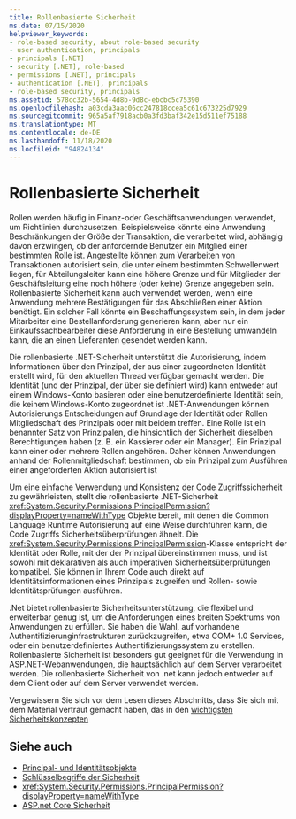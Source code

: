 ```yaml
---
title: Rollenbasierte Sicherheit
ms.date: 07/15/2020
helpviewer_keywords:
- role-based security, about role-based security
- user authentication, principals
- principals [.NET]
- security [.NET], role-based
- permissions [.NET], principals
- authentication [.NET], principals
- role-based security, principals
ms.assetid: 578cc32b-5654-4d8b-9d8c-ebcbc5c75390
ms.openlocfilehash: a03cda3aac06cc247818ccea5c61c673225d7929
ms.sourcegitcommit: 965a5af7918acb0a3fd3baf342e15d511ef75188
ms.translationtype: MT
ms.contentlocale: de-DE
ms.lasthandoff: 11/18/2020
ms.locfileid: "94824134"
---
```

# <a name="role-based-security"></a>Rollenbasierte Sicherheit

Rollen werden häufig in Finanz-oder Geschäftsanwendungen verwendet, um Richtlinien durchzusetzen. Beispielsweise könnte eine Anwendung Beschränkungen der Größe der Transaktion, die verarbeitet wird, abhängig davon erzwingen, ob der anfordernde Benutzer ein Mitglied einer bestimmten Rolle ist. Angestellte können zum Verarbeiten von Transaktionen autorisiert sein, die unter einem bestimmten Schwellenwert liegen, für Abteilungsleiter kann eine höhere Grenze und für Mitglieder der Geschäftsleitung eine noch höhere (oder keine) Grenze angegeben sein. Rollenbasierte Sicherheit kann auch verwendet werden, wenn eine Anwendung mehrere Bestätigungen für das Abschließen einer Aktion benötigt. Ein solcher Fall könnte ein Beschaffungssystem sein, in dem jeder Mitarbeiter eine Bestellanforderung generieren kann, aber nur ein Einkaufssachbearbeiter diese Anforderung in eine Bestellung umwandeln kann, die an einen Lieferanten gesendet werden kann.  
  
 Die rollenbasierte .NET-Sicherheit unterstützt die Autorisierung, indem Informationen über den Prinzipal, der aus einer zugeordneten Identität erstellt wird, für den aktuellen Thread verfügbar gemacht werden. Die Identität (und der Prinzipal, der über sie definiert wird) kann entweder auf einem Windows-Konto basieren oder eine benutzerdefinierte Identität sein, die keinem Windows-Konto zugeordnet ist .NET-Anwendungen können Autorisierungs Entscheidungen auf Grundlage der Identität oder Rollen Mitgliedschaft des Prinzipals oder mit beidem treffen. Eine Rolle ist ein benannter Satz von Prinzipalen, die hinsichtlich der Sicherheit dieselben Berechtigungen haben (z. B. ein Kassierer oder ein Manager). Ein Prinzipal kann einer oder mehrere Rollen angehören. Daher können Anwendungen anhand der Rollenmitgliedschaft bestimmen, ob ein Prinzipal zum Ausführen einer angeforderten Aktion autorisiert ist  
  
 Um eine einfache Verwendung und Konsistenz der Code Zugriffssicherheit zu gewährleisten, stellt die rollenbasierte .NET-Sicherheit <xref:System.Security.Permissions.PrincipalPermission?displayProperty=nameWithType> Objekte bereit, mit denen die Common Language Runtime Autorisierung auf eine Weise durchführen kann, die Code Zugriffs Sicherheitsüberprüfungen ähnelt. Die <xref:System.Security.Permissions.PrincipalPermission>-Klasse entspricht der Identität oder Rolle, mit der der Prinzipal übereinstimmen muss, und ist sowohl mit deklarativen als auch imperativen Sicherheitsüberprüfungen kompatibel. Sie können in Ihrem Code auch direkt auf Identitätsinformationen eines Prinzipals zugreifen und Rollen- sowie Identitätsprüfungen ausführen.  
  
 .Net bietet rollenbasierte Sicherheitsunterstützung, die flexibel und erweiterbar genug ist, um die Anforderungen eines breiten Spektrums von Anwendungen zu erfüllen. Sie haben die Wahl, auf vorhandene Authentifizierunginfrastrukturen zurückzugreifen, etwa COM+ 1.0 Services, oder ein benutzerdefiniertes Authentifizierungssystem zu erstellen. Rollenbasierte Sicherheit ist besonders gut geeignet für die Verwendung in ASP.NET-Webanwendungen, die hauptsächlich auf dem Server verarbeitet werden. Die rollenbasierte Sicherheit von .net kann jedoch entweder auf dem Client oder auf dem Server verwendet werden.  
  
 Vergewissern Sie sich vor dem Lesen dieses Abschnitts, dass Sie sich mit dem Material vertraut gemacht haben, das in den [wichtigsten Sicherheitskonzepten](key-security-concepts.md)  
  
## <a name="see-also"></a>Siehe auch
  
- [Principal- und Identitätsobjekte](principal-and-identity-objects.md)
- [Schlüsselbegriffe der Sicherheit](key-security-concepts.md)
- <xref:System.Security.Permissions.PrincipalPermission?displayProperty=nameWithType>
- [ASP.net Core Sicherheit](/aspnet/core/security/)
